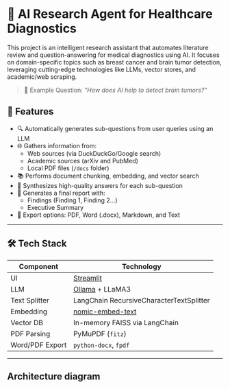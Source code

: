 # 🧠 AI Research Agent for Healthcare Diagnostics

This project is an intelligent research assistant that automates literature review and question-answering for medical diagnostics using AI. It focuses on domain-specific topics such as breast cancer and brain tumor detection, leveraging cutting-edge technologies like LLMs, vector stores, and academic/web scraping.

> 📌 Example Question: _"How does AI help to detect brain tumors?"_

## 🚀 Features

- 🔍 Automatically generates sub-questions from user queries using an LLM
- 🌐 Gathers information from:
  - Web sources (via DuckDuckGo/Google search)
  - Academic sources (arXiv and PubMed)
  - Local PDF files (`/docs` folder)
- 📚 Performs document chunking, embedding, and vector search
- 🧠 Synthesizes high-quality answers for each sub-question
- 📝 Generates a final report with:
  - Findings (Finding 1, Finding 2...)
  - Executive Summary
- 📄 Export options: PDF, Word (.docx), Markdown, and Text

---

## 🛠️ Tech Stack

| Component       | Technology               |
|----------------|---------------------------|
| UI             | [Streamlit](https://streamlit.io/) |
| LLM            | [Ollama](https://ollama.com/) + LLaMA3 |
| Text Splitter  | LangChain RecursiveCharacterTextSplitter |
| Embedding      | [nomic-embed-text](https://docs.nomic.ai/) |
| Vector DB      | In-memory FAISS via LangChain |
| PDF Parsing    | PyMuPDF (`fitz`)          |
| Word/PDF Export| `python-docx`, `fpdf`     |

---

## Architecture diagram
